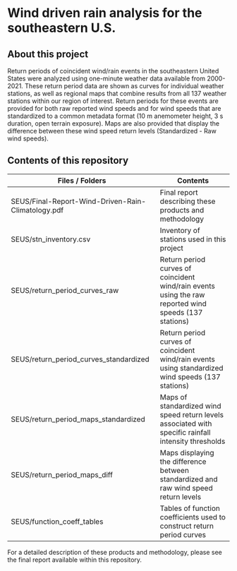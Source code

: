 # Wind driven rain analysis for the southeastern U.S.

## About this project

Return periods of coincident wind/rain events in the southeastern United States were analyzed using one-minute weather data available from 2000-2021. These return period data are shown as curves for individual weather stations, as well as regional maps that combine results from all 137 weather stations within our region of interest. Return periods for these events are provided for both raw reported wind speeds and for wind speeds that are standardized to a common metadata format (10 m anemometer height, 3 s duration, open terrain exposure). Maps are also provided that display the difference between these wind speed return levels (Standardized - Raw wind speeds).

## Contents of this repository

| Files / Folders | Contents |
|------|----------|
|SEUS/Final-Report-Wind-Driven-Rain-Climatology.pdf | Final report describing these products and methodology|
|SEUS/stn_inventory.csv | Inventory of stations used in this project|
|SEUS/return_period_curves_raw | Return period curves of coincident wind/rain events using the raw reported wind speeds (137 stations)|
|SEUS/return_period_curves_standardized | Return period curves of coincident wind/rain events using standardized wind speeds (137 stations)|
|SEUS/return_period_maps_standardized | Maps of standardized wind speed return levels associated with specific rainfall intensity thresholds|
|SEUS/return_period_maps_diff | Maps displaying the difference between standardized and raw wind speed return levels|
|SEUS/function_coeff_tables | Tables of function coefficients used to construct return period curves|

For a detailed description of these products and methodology, please see the final report available within this repository.
